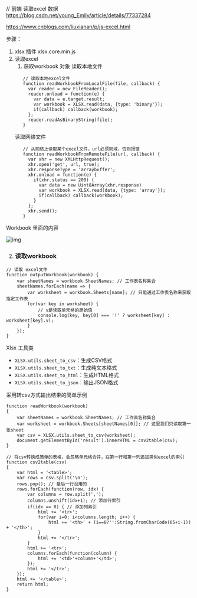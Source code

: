 <!-- customTable文档 -->

[vue+element模板导入excel]: https://blog.csdn.net/qq_35864320/article/details/105421023

[Git 使⽤规范]: http://www.ruanyifeng.com/blog/2015/08/git-use-process.html

[Git 分⽀管理策略]: http://www.ruanyifeng.com/blog/2012/07/git.html

[Git ⼯作流程]: http://www.ruanyifeng.com/blog/2015/12/git-workflow.html






// 前端 读取excel 数据
https://blog.csdn.net/young_Emily/article/details/77337284

https://www.cnblogs.com/liuxianan/p/js-excel.html


步骤：
1. xlsx 插件 xlsx.core.min.js
2. 读取excel
   1. 获取workbook 对象
       读取本地文件
     ```
        // 读取本地excel文件
        function readWorkbookFromLocalFile(file, callback) {
          var reader = new FileReader();
          reader.onload = function(e) {
            var data = e.target.result;
            var workbook = XLSX.read(data, {type: 'binary'});
            if(callback) callback(workbook);
          };
          reader.readAsBinaryString(file);
        }
     ```
     读取网络文件
     ```
        // 从网络上读取某个excel文件，url必须同域，否则报错
        function readWorkbookFromRemoteFile(url, callback) {
          var xhr = new XMLHttpRequest();
          xhr.open('get', url, true);
          xhr.responseType = 'arraybuffer';
          xhr.onload = function(e) {
            if(xhr.status == 200) {
              var data = new Uint8Array(xhr.response)
              var workbook = XLSX.read(data, {type: 'array'});
              if(callback) callback(workbook);
            }
          };
          xhr.send();
        }
     ```

    

Workbook 里面的内容

![img](https://images2018.cnblogs.com/blog/352797/201807/352797-20180706101133858-640072825.png)





2. ### 读取workbook

```
// 读取 excel文件
function outputWorkbook(workbook) {
	var sheetNames = workbook.SheetNames; // 工作表名称集合
	sheetNames.forEach(name => {
		var worksheet = workbook.Sheets[name]; // 只能通过工作表名称来获取指定工作表
		for(var key in worksheet) {
			// v是读取单元格的原始值
			console.log(key, key[0] === '!' ? worksheet[key] : worksheet[key].v);
		}
	});
}
```





Xlsx 工具类

- `XLSX.utils.sheet_to_csv`：生成CSV格式
- `XLSX.utils.sheet_to_txt`：生成纯文本格式
- `XLSX.utils.sheet_to_html`：生成HTML格式
- `XLSX.utils.sheet_to_json`：输出JSON格式



采用转csv方式输出结果的简单示例

```
function readWorkbook(workbook)
{
	var sheetNames = workbook.SheetNames; // 工作表名称集合
	var worksheet = workbook.Sheets[sheetNames[0]]; // 这里我们只读取第一张sheet
	var csv = XLSX.utils.sheet_to_csv(worksheet);
	document.getElementById('result').innerHTML = csv2table(csv);
}

// 将csv转换成简单的表格，会忽略单元格合并，在第一行和第一列追加类似excel的索引
function csv2table(csv)
{
	var html = '<table>';
	var rows = csv.split('\n');
	rows.pop(); // 最后一行没用的
	rows.forEach(function(row, idx) {
		var columns = row.split(',');
		columns.unshift(idx+1); // 添加行索引
		if(idx == 0) { // 添加列索引
			html += '<tr>';
			for(var i=0; i<columns.length; i++) {
				html += '<th>' + (i==0?'':String.fromCharCode(65+i-1)) + '</th>';
			}
			html += '</tr>';
		}
		html += '<tr>';
		columns.forEach(function(column) {
			html += '<td>'+column+'</td>';
		});
		html += '</tr>';
	});
	html += '</table>';
	return html;
}
```

